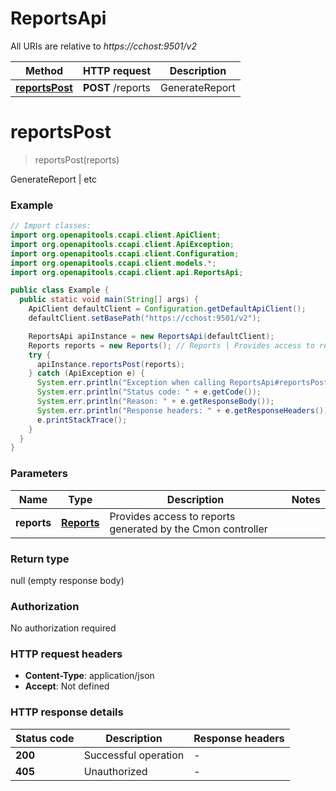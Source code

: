 # ReportsApi

All URIs are relative to *https://cchost:9501/v2*

| Method | HTTP request | Description |
|------------- | ------------- | -------------|
| [**reportsPost**](ReportsApi.md#reportsPost) | **POST** /reports | GenerateReport | etc |


<a name="reportsPost"></a>
# **reportsPost**
> reportsPost(reports)

GenerateReport | etc

### Example
```java
// Import classes:
import org.openapitools.ccapi.client.ApiClient;
import org.openapitools.ccapi.client.ApiException;
import org.openapitools.ccapi.client.Configuration;
import org.openapitools.ccapi.client.models.*;
import org.openapitools.ccapi.client.api.ReportsApi;

public class Example {
  public static void main(String[] args) {
    ApiClient defaultClient = Configuration.getDefaultApiClient();
    defaultClient.setBasePath("https://cchost:9501/v2");

    ReportsApi apiInstance = new ReportsApi(defaultClient);
    Reports reports = new Reports(); // Reports | Provides access to reports generated by the Cmon controller
    try {
      apiInstance.reportsPost(reports);
    } catch (ApiException e) {
      System.err.println("Exception when calling ReportsApi#reportsPost");
      System.err.println("Status code: " + e.getCode());
      System.err.println("Reason: " + e.getResponseBody());
      System.err.println("Response headers: " + e.getResponseHeaders());
      e.printStackTrace();
    }
  }
}
```

### Parameters

| Name | Type | Description  | Notes |
|------------- | ------------- | ------------- | -------------|
| **reports** | [**Reports**](Reports.md)| Provides access to reports generated by the Cmon controller | |

### Return type

null (empty response body)

### Authorization

No authorization required

### HTTP request headers

 - **Content-Type**: application/json
 - **Accept**: Not defined

### HTTP response details
| Status code | Description | Response headers |
|-------------|-------------|------------------|
| **200** | Successful operation |  -  |
| **405** | Unauthorized |  -  |

